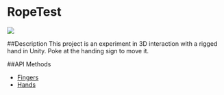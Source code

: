 RopeTest
=====

<img src="https://leapmotion-leapdev-production.s3.amazonaws.com/uploads/library/thumbnail_image/bbe81d1a-4b55-4882-b7f1-a6745495b891.jpg">

##Description
This project is an experiment in 3D interaction with a rigged hand in Unity. Poke at the handing sign to move it.

##API Methods
* [Fingers](https://developer.leapmotion.com/documentation/skeletal/csharp/api/Leap.Finger.html)
* [Hands](https://developer.leapmotion.com/documentation/skeletal/csharp/api/Leap.Hand.html)
